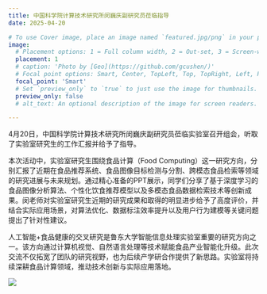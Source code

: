 ```yaml
---
title: 中国科学院计算技术研究所闵巍庆副研究员莅临指导
date: 2025-04-20

# To use Cover image, place an image named `featured.jpg/png` in your page's folder.
image:
  # Placement options: 1 = Full column width, 2 = Out-set, 3 = Screen-width
  placement: 1
  # caption: 'Photo by [Geo](https://github.com/gcushen/)'
  # Focal point options: Smart, Center, TopLeft, Top, TopRight, Left, Right, BottomLeft, Bottom, BottomRight
  focal_point: 'Smart'
  # Set `preview_only` to `true` to just use the image for thumbnails.
  preview_only: false
  # alt_text: An optional description of the image for screen readers.

---
```

4月20日，中国科学院计算技术研究所闵巍庆副研究员莅临实验室召开组会，听取了实验室研究生的工作汇报并给予了指导。

<!--more-->

本次活动中，实验室研究生围绕食品计算（Food Computing）这一研究方向，分别汇报了近期在食品推荐系统、食品图像目标检测与分割、跨模态食品检索等领域的研究进展与未来规划。通过精心准备的PPT展示，同学们分享了基于深度学习的食品图像分析算法、个性化饮食推荐模型以及多模态食品数据检索技术等创新成果。闵老师对实验室研究生近期的研究成果和取得的明显进步给予了高度评价，并结合实际应用场景，对算法优化、数据标注效率提升以及用户行为建模等关键问题提出了针对性建议。

人工智能+食品健康的交叉研究是鲁东大学智能信息处理实验室重要的研究方向之一。该方向通过计算机视觉、自然语言处理等技术赋能食品产业智能化升级。此次交流不仅拓宽了团队的研究视野，也为后续产学研合作提供了新思路。实验室将持续深耕食品计算领域，推动技术创新与实际应用落地。

![](images/image01.jpg) 

